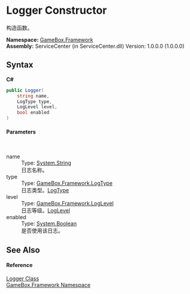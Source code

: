 # Logger Constructor 
 

构造函数。

**Namespace:**&nbsp;<a href="a8957fe6-9cc0-3a6d-cd5c-a2a246efee1e">GameBox.Framework</a><br />**Assembly:**&nbsp;ServiceCenter (in ServiceCenter.dll) Version: 1.0.0.0 (1.0.0.0)

## Syntax

**C#**<br />
``` C#
public Logger(
	string name,
	LogType type,
	LogLevel level,
	bool enabled
)
```


#### Parameters
&nbsp;<dl><dt>name</dt><dd>Type: <a href="http://msdn2.microsoft.com/zh-cn/library/s1wwdcbf" target="_blank">System.String</a><br />日志名称。</dd><dt>type</dt><dd>Type: <a href="be1ddbcb-39f6-0608-d71b-3d16b178c6f5">GameBox.Framework.LogType</a><br />日志类型。<a href="be1ddbcb-39f6-0608-d71b-3d16b178c6f5">LogType</a></dd><dt>level</dt><dd>Type: <a href="f3c43d40-8b91-806e-30c8-aa2301686dbf">GameBox.Framework.LogLevel</a><br />日志等级。<a href="f3c43d40-8b91-806e-30c8-aa2301686dbf">LogLevel</a></dd><dt>enabled</dt><dd>Type: <a href="http://msdn2.microsoft.com/zh-cn/library/a28wyd50" target="_blank">System.Boolean</a><br />是否使用该日志。</dd></dl>

## See Also


#### Reference
<a href="547b0213-be9a-925d-2a57-f4e4c6dc6300">Logger Class</a><br /><a href="a8957fe6-9cc0-3a6d-cd5c-a2a246efee1e">GameBox.Framework Namespace</a><br />
